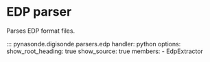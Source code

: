 # EDP parser

Parses EDP format files.

::: pynasonde.digisonde.parsers.edp
    handler: python
    options:
        show_root_heading: true
        show_source: true
        members:
            - EdpExtractor
    